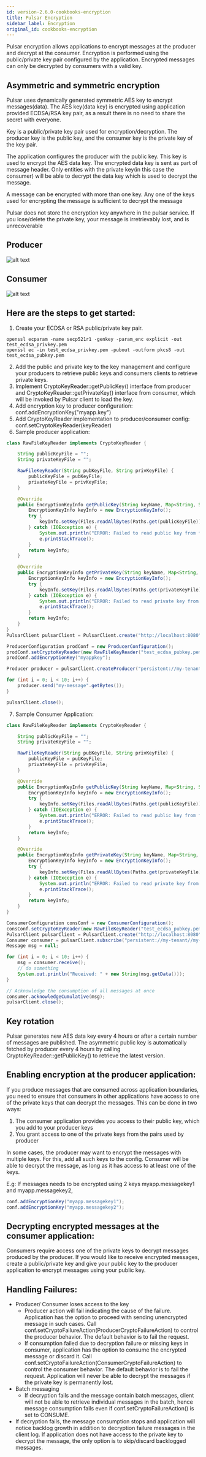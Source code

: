 ```yaml
---
id: version-2.6.0-cookbooks-encryption
title: Pulsar Encryption
sidebar_label: Encryption
original_id: cookbooks-encryption
---
```


Pulsar encryption allows applications to encrypt messages at the producer and decrypt at the consumer. Encryption is performed using the public/private key pair configured by the application. Encrypted messages can only be decrypted by consumers with a valid key.

## Asymmetric and symmetric encryption

Pulsar uses dynamically generated symmetric AES key to encrypt messages(data). The AES key(data key) is encrypted using application provided ECDSA/RSA key pair, as a result there is no need to share the secret with everyone.

Key is a public/private key pair used for encryption/decryption. The producer key is the public key, and the consumer key is the private key of the key pair.

The application configures the producer with the public  key. This key is used to encrypt the AES data key. The encrypted data key is sent as part of message header. Only entities with the private key(in this case the consumer) will be able to decrypt the data key which is used to decrypt the message.

A message can be encrypted with more than one key.  Any one of the keys used for encrypting the message is sufficient to decrypt the message

Pulsar does not store the encryption key anywhere in the pulsar service. If you lose/delete the private key, your message is irretrievably lost, and is unrecoverable

## Producer
![alt text](assets/pulsar-encryption-producer.jpg "Pulsar Encryption Producer")

## Consumer
![alt text](assets/pulsar-encryption-consumer.jpg "Pulsar Encryption Consumer")

## Here are the steps to get started:

1. Create your ECDSA or RSA public/private key pair.

```shell
openssl ecparam -name secp521r1 -genkey -param_enc explicit -out test_ecdsa_privkey.pem
openssl ec -in test_ecdsa_privkey.pem -pubout -outform pkcs8 -out test_ecdsa_pubkey.pem
```
2. Add the public and private key to the key management and configure your producers to retrieve public keys and consumers clients to retrieve private keys.
3. Implement CryptoKeyReader::getPublicKey() interface from producer and CryptoKeyReader::getPrivateKey() interface from consumer, which will be invoked by Pulsar client to load the key.
4. Add encryption key to producer configuration: conf.addEncryptionKey("myapp.key")
5. Add CryptoKeyReader implementation to producer/consumer config: conf.setCryptoKeyReader(keyReader)
6. Sample producer application:
```java
class RawFileKeyReader implements CryptoKeyReader {

    String publicKeyFile = "";
    String privateKeyFile = "";

    RawFileKeyReader(String pubKeyFile, String privKeyFile) {
        publicKeyFile = pubKeyFile;
        privateKeyFile = privKeyFile;
    }

    @Override
    public EncryptionKeyInfo getPublicKey(String keyName, Map<String, String> keyMeta) {
        EncryptionKeyInfo keyInfo = new EncryptionKeyInfo();
        try {
            keyInfo.setKey(Files.readAllBytes(Paths.get(publicKeyFile)));
        } catch (IOException e) {
            System.out.println("ERROR: Failed to read public key from file " + publicKeyFile);
            e.printStackTrace();
        }
        return keyInfo;
    }

    @Override
    public EncryptionKeyInfo getPrivateKey(String keyName, Map<String, String> keyMeta) {
        EncryptionKeyInfo keyInfo = new EncryptionKeyInfo();
        try {
            keyInfo.setKey(Files.readAllBytes(Paths.get(privateKeyFile)));
        } catch (IOException e) {
            System.out.println("ERROR: Failed to read private key from file " + privateKeyFile);
            e.printStackTrace();
        }
        return keyInfo;
    }
}
PulsarClient pulsarClient = PulsarClient.create("http://localhost:8080");

ProducerConfiguration prodConf = new ProducerConfiguration();
prodConf.setCryptoKeyReader(new RawFileKeyReader("test_ecdsa_pubkey.pem", "test_ecdsa_privkey.pem"));
prodConf.addEncryptionKey("myappkey");

Producer producer = pulsarClient.createProducer("persistent://my-tenant/my-ns/my-topic", prodConf);

for (int i = 0; i < 10; i++) {
    producer.send("my-message".getBytes());
}

pulsarClient.close();
```
7. Sample Consumer Application:
```java
class RawFileKeyReader implements CryptoKeyReader {

    String publicKeyFile = "";
    String privateKeyFile = "";

    RawFileKeyReader(String pubKeyFile, String privKeyFile) {
        publicKeyFile = pubKeyFile;
        privateKeyFile = privKeyFile;
    }

    @Override
    public EncryptionKeyInfo getPublicKey(String keyName, Map<String, String> keyMeta) {
        EncryptionKeyInfo keyInfo = new EncryptionKeyInfo();
        try {
            keyInfo.setKey(Files.readAllBytes(Paths.get(publicKeyFile)));
        } catch (IOException e) {
            System.out.println("ERROR: Failed to read public key from file " + publicKeyFile);
            e.printStackTrace();
        }
        return keyInfo;
    }

    @Override
    public EncryptionKeyInfo getPrivateKey(String keyName, Map<String, String> keyMeta) {
        EncryptionKeyInfo keyInfo = new EncryptionKeyInfo();
        try {
            keyInfo.setKey(Files.readAllBytes(Paths.get(privateKeyFile)));
        } catch (IOException e) {
            System.out.println("ERROR: Failed to read private key from file " + privateKeyFile);
            e.printStackTrace();
        }
        return keyInfo;
    }
}

ConsumerConfiguration consConf = new ConsumerConfiguration();
consConf.setCryptoKeyReader(new RawFileKeyReader("test_ecdsa_pubkey.pem", "test_ecdsa_privkey.pem"));
PulsarClient pulsarClient = PulsarClient.create("http://localhost:8080");
Consumer consumer = pulsarClient.subscribe("persistent://my-tenant//my-ns/my-topic", "my-subscriber-name", consConf);
Message msg = null;

for (int i = 0; i < 10; i++) {
    msg = consumer.receive();
    // do something
    System.out.println("Received: " + new String(msg.getData()));
}

// Acknowledge the consumption of all messages at once
consumer.acknowledgeCumulative(msg);
pulsarClient.close();
```

## Key rotation
Pulsar generates new AES data key every 4 hours or after a certain number of messages are published. The asymmetric public key is automatically fetched by producer every 4 hours by calling CryptoKeyReader::getPublicKey() to retrieve the latest version.

## Enabling encryption at the producer application:
If you produce messages that are consumed across application boundaries, you need to ensure that consumers in other applications have access to one of the private keys that can decrypt the messages.  This can be done in two ways:
1. The consumer application provides you access to their public key, which you add to your producer keys
1. You grant access to one of the private keys from the pairs used by producer 

In some cases, the producer may want to encrypt the messages with multiple keys. For this, add all such keys to the config. Consumer will be able to decrypt the message, as long as it has access to at least one of the keys.

E.g: If messages needs to be encrypted using 2 keys myapp.messagekey1 and myapp.messagekey2,
```java
conf.addEncryptionKey("myapp.messagekey1");
conf.addEncryptionKey("myapp.messagekey2");
```
## Decrypting encrypted messages at the consumer application:
Consumers require access one of the private keys to decrypt messages produced by the producer. If you would like to receive encrypted messages, create a public/private key and give your public key to the producer application to encrypt messages using your public key.

## Handling Failures:
* Producer/ Consumer loses access to the key
  * Producer action will fail indicating the cause of the failure. Application has the option to proceed with sending unencrypted message in such cases. Call conf.setCryptoFailureAction(ProducerCryptoFailureAction) to control the producer behavior. The default behavior is to fail the request.
  * If consumption failed due to decryption failure or missing keys in consumer, application has the option to consume the encrypted message or discard it. Call conf.setCryptoFailureAction(ConsumerCryptoFailureAction) to control the consumer behavior. The default behavior is to fail the request.
Application will never be able to decrypt the messages if the private key is permanently lost.
* Batch messaging
  * If decryption fails and the message contain batch messages, client will not be able to retrieve individual messages in the batch, hence message consumption fails even if conf.setCryptoFailureAction() is set to CONSUME.
* If decryption fails, the message consumption stops and application will notice backlog growth in addition to decryption failure messages in the client log. If application does not have access to the private key to decrypt the message, the only option is to skip/discard backlogged messages. 

